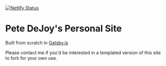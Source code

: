 [![Netlify Status](https://api.netlify.com/api/v1/badges/ce1d1170-9176-4b52-9efb-0afdc1fb2f86/deploy-status)](https://app.netlify.com/sites/determined-neumann-d8aff7/deploys)

# Pete DeJoy's Personal Site

Built from scratch in [Gatsby.js](https://gatsbyjs.org)

Please contact me if you'd be interested in a templated version of this site to fork for your own use.